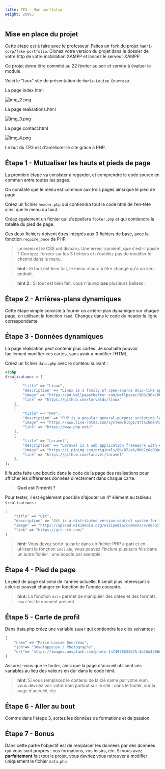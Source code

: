 ```yaml
---
title: TP3 - Mon portfolio
weight: 20003
---
```


## Mise en place du projet

Cette étape est à faire avec le professeur.
Faites un `fork` du projet `henri-corp/fake-portfolio`. 
Clonez votre version du projet dans le dossier de votre http de votre installation XAMPP
et lancez le serveur XAMPP.

Ce projet devra être commité au 22 février au soir et servira à évaluer le module.

Voici le "faux" site de présentation de `Marie-Louise Bourreau`.

La page index.html

![img_2.png](https://i.imgur.com/XjaKQ09l.png)

La page realisations.html

![img_3.png](https://i.imgur.com/gs5dW3ql.png)

La page contact.html

![img_4.png](https://i.imgur.com/F7oIhgDl.png)

Le but du TP3 est d'améliorer le site grâce à PHP.

## Étape 1 - Mutualiser les hauts et pieds de page

La première étape va consister à regarder, et comprendre le code source en commun entre toutes les pages.

On constate que le menu est commun aux trois pages ainsi que le pied de page.

Créez un fichier `header.php` qui contiendra tout le code html de l'en-tête ainsi que le menu du haut.

Créez également un fichier qui s'appellera `footer.php` et qui contiendra la totalité du pied de page.

Ces deux fichiers doivent êtres intégrés aux 3 fichiers de base, avec la fonction `require_once` de PHP.

> Le menu et le CSS ont disparu. Une erreur survient, que s'est-il passé ? 
> Corrigez l'erreur sur les 3 fichiers et n'oubliez pas de modifier le chemin dans le menu.

> **hint :** Si tout est bien fait, le menu n'aura à être changé qu'à un seul endroit.

> **hint 2 :** Si tout est bien fait, vous n'aurez **pas** plusieurs balises <html>. 

## Étape 2 - Arrières-plans dynamiques

Cette étape simple consiste à fournir un arrière-plan dynamique sur chaque page, en utilisant la fonction `rand`.
Changez dans le code du header la ligne correspondante.

## Étape 3 - Données dynamiques

La page réalisation peut contenir plus cartes. Je souhaite pouvoir facilement modifier ces cartes, sans avoir à modifier l'HTML.

Créez un fichier `data.php` avec le contenu suivant : 
```php
<?php
$realisations = [
    [
        "title" => "Linux",
        "description" => "Linux is a family of open-source Unix-like operating systems based on the Linux kernel, an operating system kernel first released on September 17, 1991. Linux is typically packaged in a Linux distribution.",
        "image" => "https://p4.wallpaperbetter.com/wallpaper/980/964/908/linux-minimalism-foxyriot-tux-wallpaper-preview.jpg",
        "link" => "https://github.com/torvalds/linux"
    ],
    [
        "title" => "PHP",
        "description" => "PHP is a popular general-purpose scripting language that is especially suited to web development. Fast, flexible and pragmatic, PHP powers everything from your blog to the most popular websites in the world.",
        "image" => "https://www.live-rates.com/system/blogs/attachments/000/000/026/original/php1.jpg?1547433041",
        "link" => "https://www.php.net/"
    ],
    [
        "title" => "Laravel",
        "description" => "Laravel is a web application framework with expressive, elegant syntax. We believe development must be an enjoyable and creative experience to be truly fulfilling. ",
        "image" => "https://i.pinimg.com/originals/0b/07/e6/0b07e6c038ceecfb02d3b96bda9c8738.png",
        "link" => "https://github.com/laravel/laravel"
    ],
];
```

Il faudra faire une boucle dans le code de la page des réalisations pour afficher les différentes données directement dans chaque carte.

> **Quel est l'intérêt ?**
>

Pour tester, il est également possible d'ajouter un 4ᵉ élément au tableau `$realisations` :
```php
[
    "title" => "Git",
    "description" => "Git is a distributed version-control system for tracking changes in any set of files, originally designed for coordinating work among programmers cooperating on source code during software development.[8] Its goals include speed, data integrity, and support for distributed, non-linear workflows (thousands of parallel branches running on different systems).",
    "image" => "https://upload.wikimedia.org/wikipedia/commons/e/e0/Git-logo.svg",
    "link" => "https://git-scm.com/"
]
```

> **hint:** Vous devez sortir la carte dans un fichier PHP à part et en utilisant la fonction `include`, vous pouvez 
> l'inclure plusieurs fois dans un autre fichier : une boucle par exemple.

## Étape 4 - Pied de page
Le pied de page est celui de l'année actuelle. Il serait plus intéressant si celui-ci pouvait changer en fonction de l'année courante. 

> **hint:** La fonction `date` permet de manipuler des dates et des formats. `now` c'est le moment présent.

## Étape 5 - Carte de profil

Dans data.php créez une variable `$user` qui contiendra les clés suivantes : 
```php
[
    "name" => "Marie-Louise Bourreau",
    "job"=> "Développeuse / Photographe",
    "url"=> "https://images.unsplash.com/photo-1474978528675-4a50a4508dc3?ixid=MXwxMjA3fDB8MHxwaG90by1wYWdlfHx8fGVufDB8fHw%3D&ixlib=rb-1.2.1&auto=format&fit=crop&w=1950&q=80"
]
```

Assurez-vous que le footer, ainsi que la page d'accueil utilisent ces variables au lieu des valeurs en dur dans le code html.

> **hint**: Si vous remplacez le contenu de la clé name par votre nom, vous devriez voir votre nom partout sur le site : dans le footer, sur la page d'accueil, etc. 
## Étape 6 - Aller au bout

Comme dans l'étape 3, sortez les données de formations et de passion.

## Étape 7 - Bonus
Dans cette partie l'objectif est de remplacer les données par des données qui vous sont propres : vos formations, vos loisirs, etc.
Si vous avez **parfaitement** fait tout le projet, vous devriez vous retrouver à modifier uniquement le fichier `data.php`
